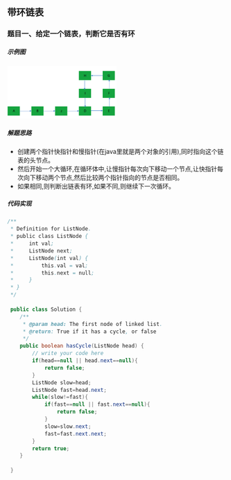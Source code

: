 ## 带环链表

### 题目一、给定一个链表，判断它是否有环

##### 示例图
<img src="https://github.com/chlsmile/note/blob/master/notefile/%E6%95%B0%E6%8D%AE%E7%BB%93%E6%9E%84/%E5%B8%A6%E7%8E%AF%E5%8D%95%E9%93%BE%E8%A1%A8.png" width="50%" height="50%" />

##### 解题思路

- 创建两个指针快指针和慢指针(在java里就是两个对象的引用),同时指向这个链表的头节点。
- 然后开始一个大循环,在循环体中,让慢指针每次向下移动一个节点,让快指针每次向下移动两个节点,然后比较两个指针指向的节点是否相同。
- 如果相同,则判断出链表有环,如果不同,则继续下一次循环。

##### 代码实现
```java
/**
 * Definition for ListNode.
 * public class ListNode {
 *     int val;
 *     ListNode next;
 *     ListNode(int val) {
 *         this.val = val;
 *         this.next = null;
 *     }
 * }
 */

 public class Solution {
    /**
     * @param head: The first node of linked list.
     * @return: True if it has a cycle, or false
     */
    public boolean hasCycle(ListNode head) {
        // write your code here
        if(head==null || head.next==null){
            return false;
        }
        ListNode slow=head;
        ListNode fast=head.next;
        while(slow!=fast){
            if(fast==null || fast.next==null){
                return false;
            }
            slow=slow.next;
            fast=fast.next.next;
        }
        return true;
    }
    
 }  
```